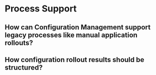# Process Support
## How can Configuration Management support legacy processes like manual application rollouts?
## How configuration rollout results should be structured?
  
  
